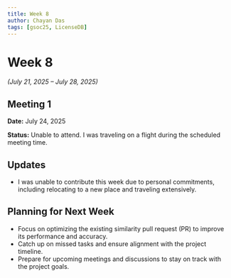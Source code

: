 ```yaml
---
title: Week 8
author: Chayan Das
tags: [gsoc25, LicenseDB]
---
```

<!--
SPDX-License-Identifier: CC-BY-SA-4.0
SPDX-FileCopyrightText: 2025 Chayan Das <01chayandas@gmail.com>
-->

# Week 8

*(July 21, 2025 – July 28, 2025)*

## Meeting 1

**Date:** July 24, 2025

**Status:** Unable to attend. I was traveling on a flight during the scheduled meeting time.

## Updates

- I was unable to contribute this week due to personal commitments, including relocating to a new place and traveling extensively. 

## Planning for Next Week

- Focus on optimizing the existing similarity pull request (PR) to improve its performance and accuracy.
- Catch up on missed tasks and ensure alignment with the project timeline.
- Prepare for upcoming meetings and discussions to stay on track with the project goals.

